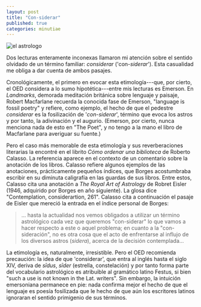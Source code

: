```yaml
---
layout: post
title: "Con-siderar"
published: true
categories: minutiae
---
```


![el astrologo](https://i.pinimg.com/originals/3c/07/0d/3c070da33c97d10899a0bb9e40e12576.jpg)

Dos lecturas enteramente inconexas llamaron mi atención sobre el sentido olvidado de un término familiar: *considerar* ('con-*siderar*').
Esta casualidad me obliga a dar cuenta de ambos pasajes.

Cronológicamente, el primero en evocar esta etimología---que, por cierto, el OED considera a lo sumo hipotética---entre mis lecturas es Emerson. 
En *Landmarks*, demorada meditación británica sobre lenguaje y paisaje, Robert Macfarlane recuerda la conocida fase de Emerson, "language is fossil poetry" y refiere, como ejemplo, el hecho de que el pedestre *considerar* es la fosilización de '*con-siderar*', término que evoca los astros y por tanto, la adivinación y el augurio. 
(Emerson, por cierto, nunca menciona nada de esto en "The Poet", y no tengo a la mano el libro de Macfarlane para averiguar su fuente.)

Pero el caso más memorable de esta etimología y sus reverberaciones literarias la encontré en el librito *Cómo ordenar una biblioteca* de Roberto Calasso.
La referencia aparece en el contexto de un comentario sobre la anotación de los libros.
Calasso refiere algunos ejemplos de las anotaciones, prácticamente pequeños índices, que Borges acostumbraba escribir en su diminuta caligrafía en las guardas de sus libros.
Entre estos, Calasso cita una anotación a *The Royal Art of Astrology* de Robret Eisler (1946, adquirido por Borges en año siguiente).
La glosa dice "Contemplation, considerartion, 261".
Calasso cita a continuación el pasaje de Eisler que mereció la entrada en el índice personal de Borges:

> ... hasta la actualidad nos vemos obligados a utilizar un término astrológico cada vez que queremos "con-siderar" lo que vamos a hacer respecto a este o aquel problema; en cuanto a la "con-sideración", no es otra cosa que el acto de enfrentarse al influjo de los diversos astros (*sidera*), acerca de la decisión contemplada...

La etimología es, naturalmente, irresistible. 
Pero el OED recomienda precaución:
la idea de que 'considerar', que entra al inglés hasta el siglo XIV, deriva de *sīdus*, *sīder* (estrella, constelación) y por tanto forma parte del vocabulario astrológico es atribuible al gramático latino Festus, si bien "such a use is not known in the Lat. writers".
Sin embargo, la intuición emersoniana permanece en pie: nada confirma mejor el hecho de que el lenguaje es poesía fosilizada que le hecho de que aún los escritores latinos ignoraran el sentido primigenio de sus términos.
